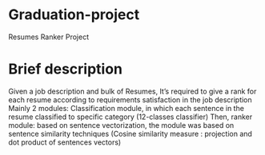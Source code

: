 # Graduation-project
Resumes Ranker Project

# Brief description
Given a job description and bulk of Resumes, It’s required to give a rank for each resume according to requirements satisfaction in the job description
Mainly 2 modules: Classification module, in which each sentence in the resume classified to specific category (12-classes classifier)
Then, ranker module: based on sentence vectorization, the module was based on sentence similarity techniques (Cosine similarity measure : projection and dot product of sentences vectors)
